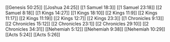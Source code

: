 [[Genesis 50:25]]
[[Joshua 24:25]]
[[1 Samuel 18:3]]
[[1 Samuel 23:18]]
[[2 Samuel 8:18]]
[[1 Kings 14:27]]
[[1 Kings 18:10]]
[[2 Kings 11:9]]
[[2 Kings 11:17]]
[[2 Kings 11:19]]
[[2 Kings 12:7]]
[[2 Kings 23:3]]
[[1 Chronicles 9:13]]
[[2 Chronicles 15:12]]
[[2 Chronicles 23:1]]
[[2 Chronicles 29:10]]
[[2 Chronicles 34:31]]
[[Nehemiah 5:12]]
[[Nehemiah 9:38]]
[[Nehemiah 10:29]]
[[Acts 5:24]]
[[Acts 5:26]]

